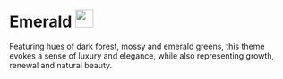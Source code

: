 # Emerald <img src="https://github.com/salmanjt/emerald/blob/main/files/emerald.gif" width="32" height="32"/>

Featuring hues of dark forest, mossy and emerald greens, this theme evokes a sense of luxury and elegance, while also representing growth, renewal and natural beauty.
